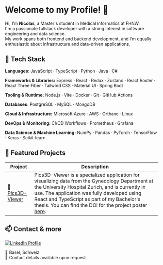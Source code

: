 # Welcome to my Profile! 👋

Hi, I'm **Nicolas**, a Master's student in Medical Informatics at FHNW.  
I'm a passionate fullstack developer with a strong interest in software engineering and data science.  
My work spans both frontend and backend development, and I'm equally enthusiastic about infrastructure and data-driven applications.

## 🚀 Tech Stack

**Languages:** JavaScript · TypeScript · Python · Java · C#

**Frameworks & Libraries:** Express · React · Redux · Zustand · React Router · React Three Fiber · Tailwind CSS · Material UI · Spring Boot

**Tooling & Runtime:** Node.js · Vite · Docker · Git · GitHub Actions

**Databases:** PostgreSQL · MySQL · MongoDB

**Cloud & Infrastructure:** Microsoft Azure · AWS · Orthanc · Linux

**DevOps & Monitoring:** CI/CD Workflows · Prometheus · Grafana

**Data Science & Machine Learning:** NumPy · Pandas · PyTorch · TensorFlow · Keras · Scikit-learn  

## 💼 Featured Projects

| Project | Description |
|--------|-------------|
| 🔬 [Pics3D-Viewer]() | Pics3D-Viewer is a specialized application for visualizing data from the Gynecology Department at the University Hospital Zurich, and is currently in use. The application was fully developed using React and TypeScript as part of my Bachelor's thesis. You can find the DOI for the project poster [here](https://doi.org/10.26041/fhnw-11549). | 

## 📫 Contact & more
<p>
  <a href="https://www.linkedin.com/in/nicolas-bopp-basel/" target="_blank">
    <img src="https://img.shields.io/badge/LinkedIn-Nicolas-blue?style=for-the-badge&logo=linkedin" alt="LinkedIn Profile">
  </a>
</p>

📍 Basel, Schweiz  
📧 Contact details available upon request   
